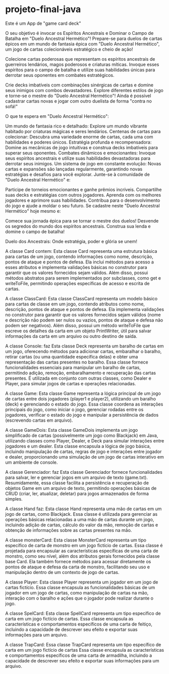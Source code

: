 # projeto-final-java
 Este é um App de "game card deck"

O seu objetivo é invocar os Espíritos Ancestrais e Dominar o Campo de Batalha em "Duelo Ancestral Hermético"!
Prepare-se para duelos de cartas épicos em um mundo de fantasia épica com "Duelo Ancestral Hermético", um jogo de cartas colecionáveis estratégico e cheio de ação!

Colecione cartas poderosas que representam os espíritos ancestrais de guerreiros lendários, magos poderosos e criaturas míticas. Invoque esses espíritos para o campo de batalha e utilize suas habilidades únicas para derrotar seus oponentes em combates estratégicos.

Crie decks imbatíveis com combinações sinérgicas de cartas e domine seus inimigos com combos devastadores. Explore diferentes estilos de jogo e torne-se o mestre do "Duelo Ancestral Hermético"! Ainda é possível cadastrar cartas novas e jogar com outro duelista de forma "contra no sofá!"

O que te espera em "Duelo Ancestral Hermético":

Um mundo de fantasia rico e detalhado: Explore um mundo vibrante habitado por criaturas mágicas e seres lendários.
Centenas de cartas para colecionar: Descubra uma variedade enorme de cartas, cada uma com habilidades e poderes únicos.
Estratégia profunda e recompensadora: Domine as mecânicas de jogo intuitivas e construa decks imbatíveis para superar seus oponentes.
Combates dinâmicos e emocionantes: Invoque seus espíritos ancestrais e utilize suas habilidades devastadoras para derrotar seus inimigos.
Um sistema de jogo em constante evolução: Novas cartas e expansões são lançadas regularmente, garantindo novas estratégias e desafios para você explorar.
Junte-se à comunidade de "Duelo Ancestral Hermético" e:

Participe de torneios emocionantes e ganhe prêmios incríveis.
Compartilhe suas decks e estratégias com outros jogadores.
Aprenda com os melhores jogadores e aprimore suas habilidades.
Contribua para o desenvolvimento do jogo e ajude a moldar o seu futuro.
Se cadastre neste "Duelo Ancestral Hermético" hoje mesmo e:

Comece sua jornada épica para se tornar o mestre dos duelos!
Desvende os segredos do mundo dos espíritos ancestrais.
Construa sua lenda e domine o campo de batalha!

Duelo dos Ancestrais: Onde estratégia, poder e glória se unem!




A classe Card contem: Esta classe Card representa uma estrutura básica para cartas de um jogo, contendo informações como nome, descrição, pontos de ataque e pontos de defesa. Ela inclui métodos para acesso a esses atributos e implementa validações básicas no construtor para garantir que os valores fornecidos sejam válidos. Além disso, possui métodos abstratos para serem implementados por subclasses, como get e writeToFile, permitindo operações específicas de acesso e escrita de cartas.



A classe ClassCard: Esta classe ClassCard representa um modelo básico para cartas de classe em um jogo, contendo atributos como nome, descrição, pontos de ataque e pontos de defesa. Ela implementa validações no construtor para garantir que os valores fornecidos sejam válidos (nome e descrição não podem ser nulos ou vazios, pontos de ataque e defesa não podem ser negativos). Além disso, possui um método writeToFile que escreve os detalhes da carta em um objeto PrintWriter, útil para salvar informações da carta em um arquivo ou outro destino de saída.



A classe Console: faz  Esta classe Deck representa um baralho de cartas em um jogo, oferecendo métodos para adicionar cartas, embaralhar o baralho, retirar cartas (ou uma quantidade específica delas) e obter uma representação das cartas presentes no baralho.
Essa classe fornece funcionalidades essenciais para manipular um baralho de cartas, permitindo adição, remoção, embaralhamento e recuperação das cartas presentes. É utilizada em conjunto com outras classes, como Dealer e Player, para simular jogos de cartas e operações relacionadas.



A classe Game: Esta classe Game representa a lógica principal de um jogo de cartas entre dois jogadores (player1 e player2), utilizando um baralho (deck) e gerenciando o estado do jogo. Essa classe coordena as interações principais do jogo, como iniciar o jogo, gerenciar rodadas entre os jogadores, verificar o estado do jogo e manipular a persistência de dados (escrevendo cartas em arquivo).


A classe GameDois: Esta classe GameDois implementa um jogo simplificado de cartas (possivelmente um jogo como Blackjack) em Java, utilizando classes como Player, Dealer, e Deck para simular interações entre jogadores e um dealer.
Esta classe encapsula a lógica de jogo básica, incluindo manipulação de cartas, regras de jogo e interações entre jogador e dealer, proporcionando uma simulação de um jogo de cartas interativo em um ambiente de console.



A classe Gerenciador: faz Esta classe Gerenciador fornece funcionalidades para salvar, ler e gerenciar jogos em um arquivo de texto (game.txt).
Resumidamente, essa classe facilita a persistência e recuperação de objetos Game em um arquivo de texto, permitindo operações básicas de CRUD (criar, ler, atualizar, deletar) para jogos armazenados de forma simples.



A classe Hand faz: Esta classe Hand representa uma mão de cartas em um jogo de cartas, como Blackjack.
Essa classe é utilizada para gerenciar as operações básicas relacionadas a uma mão de cartas durante um jogo, incluindo adição de cartas, cálculo do valor da mão, remoção de cartas e obtenção de informações sobre as cartas presentes na mão.


A classe monsterCard: Esta classe MonsterCard representa um tipo específico de carta de monstro em um jogo fictício de cartas.
Essa classe é projetada para encapsular as características específicas de uma carta de monstro, como seu nível, além dos atributos gerais fornecidos pela classe base Card. Ela também fornece métodos para acessar diretamente os pontos de ataque e defesa da carta de monstro, facilitando seu uso e manipulação dentro de um contexto de jogo de cartas.


A classe Player: Esta classe Player representa um jogador em um jogo de cartas fictício. Essa classe encapsula as funcionalidades básicas de um jogador em um jogo de cartas, como manipulação de cartas na mão, interação com o baralho e ações que o jogador pode realizar durante o jogo.


A classe SpelCard: Esta classe SpellCard representa um tipo específico de carta em um jogo fictício de cartas. 
Essa classe encapsula as características e comportamentos específicos de uma carta de feitiço, incluindo a capacidade de descrever seu efeito e exportar suas informações para um arquivo.


A classe TrapCard: Essa classe TrapCard representa um tipo específico de carta em um jogo fictício de cartas
Essa classe encapsula as características e comportamentos específicos de uma carta de armadilha, incluindo a capacidade de descrever seu efeito e exportar suas informações para um arquivo.










